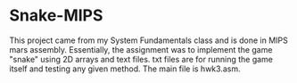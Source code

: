 # Snake-MIPS
This project came from my System Fundamentals class and is done in MIPS mars assembly. Essentially, the assignment was to implement the game "snake" using 2D arrays and text files.
txt files are for running the game itself and testing any given method.
The main file is hwk3.asm.
